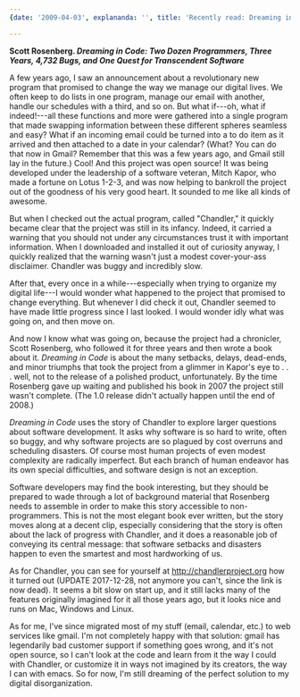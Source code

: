 ```yaml
---
{date: '2009-04-03', explananda: '', title: 'Recently read: Dreaming in Code'}

---
```

<strong>Scott Rosenberg. <em>Dreaming in Code: Two Dozen Programmers, Three Years, 4,732 Bugs, and One Quest for Transcendent Software</em></strong>

A few years ago, I saw an announcement about a revolutionary new program that promised to change the way we manage our digital lives.  We often keep to do lists in one program, manage our email with another, handle our schedules with a third, and so on.  But what if---oh, what if indeed!---all these functions and more were gathered into a single program that made swapping information between these different spheres seamless and easy?  What if an incoming email could be turned into a to do item as it arrived and then attached to a date in your calendar?  (What?  You can do that now in Gmail?  Remember that this was a few years ago, and Gmail still lay in the future.)  Cool!  And this project was open source!  It was being developed under the leadership of a software veteran, Mitch Kapor, who made a fortune on Lotus 1-2-3, and was now helping to bankroll the project out of the goodness of his very good heart.  It sounded to me like all kinds of awesome.

But when I checked out the actual program, called "Chandler," it quickly became clear that the project was still in its infancy.  Indeed, it carried a warning that you should not under any circumstances trust it with important information.  When I downloaded and installed it out of curiosity anyway, I quickly realized that the warning wasn't just a modest cover-your-ass disclaimer.  Chandler was buggy and incredibly slow.

After that, every once in a while---especially when trying to organize my digital life---I would wonder what happened to the project that promised to change everything.  But whenever I did check it out, Chandler seemed to have made little progress since I last looked.  I would wonder idly what was going on, and then move on.

And now I know what was going on, because the project had a chronicler, Scott Rosenberg, who followed it for three years and then wrote a book about it.  <em>Dreaming in Code</em> is about the many setbacks, delays, dead-ends, and minor triumphs that took the project from a glimmer in Kapor's eye to . . . well, not to the release of a polished product, unfortunately.  By the time Rosenberg gave up waiting and published his book in 2007 the project still wasn't complete.  (The 1.0 release didn't actually happen until the end of 2008.)

<em>Dreaming in Code</em> uses the story of Chandler to explore larger questions about software development.  It asks why software is so hard to write, often so buggy, and why software projects are so plagued by cost overruns and scheduling disasters.  Of course most human projects of even modest complexity are radically imperfect.  But each branch of human endeavor has its own special difficulties, and software design is not an exception.

Software developers may find the book interesting, but they should be prepared to wade through a lot of background material that Rosenberg needs to assemble in order to make this story accessible to non-programmers.  This is not the most elegant book ever written, but the story moves along at a decent clip, especially considering that the story is often about the lack of progress with Chandler, and it does a reasonable job of conveying its central message: that software setbacks and disasters happen to even the smartest and most hardworking of us.

As for Chandler, you can see for yourself at http://chandlerproject.org how it turned out (UPDATE 2017-12-28, not anymore you can't, since the link is now dead).  It seems a bit slow on start up, and it still lacks many of the features originally imagined for it all those years ago, but it looks nice and runs on Mac, Windows and Linux.

As for me, I've since migrated most of my stuff (email, calendar, etc.) to web services like gmail.  I'm not completely happy with that solution: gmail has legendarily bad customer support if something goes wrong, and it's not open source, so I can't look at the code and learn from it the way I could with Chandler, or customize it in ways not imagined by its creators, the way I can with emacs.  So for now, I'm still dreaming of the perfect solution to my digital disorganization.
